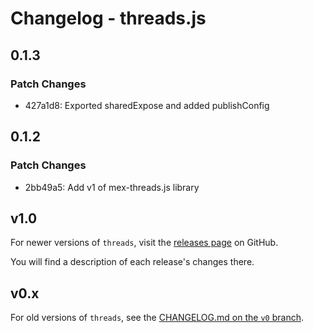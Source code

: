 # Changelog - threads.js

## 0.1.3

### Patch Changes

- 427a1d8: Exported sharedExpose and added publishConfig

## 0.1.2

### Patch Changes

- 2bb49a5: Add v1 of mex-threads.js library

## v1.0

For newer versions of `threads`, visit the [releases page](https://github.com/andywer/threads.js/releases) on GitHub.

You will find a description of each release's changes there.

## v0.x

For old versions of `threads`, see the [CHANGELOG.md on the `v0` branch](https://github.com/andywer/threads.js/blob/v0/CHANGELOG.md).
